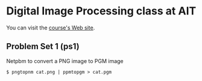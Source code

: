 # Digital Image Processing class at AIT

You can visit the [course's Web site](http://vgl-ait.org/cis/courses/59).

## Problem Set 1 (ps1)

Netpbm to convert a PNG image to PGM image

    $ pngtopnm cat.png | ppmtopgm > cat.pgm


